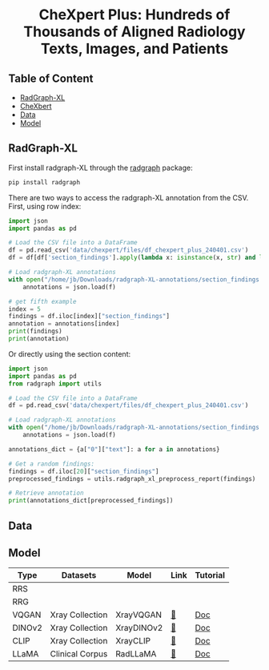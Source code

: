 <div align="center">
<h1>
CheXpert Plus: Hundreds of Thousands of Aligned Radiology Texts, Images, and Patients
</h1>
</div>

## Table of Content
- [RadGraph-XL](#RadGraph-XL)
- [CheXbert](#chexbert)
- [Data](#data)
- [Model](#model)

## RadGraph-XL

First install radgraph-XL through the [radgraph](https://pypi.org/project/radgraph/) package:
```bash
pip install radgraph
```

There are two ways to access the radgraph-XL annotation from the CSV. First, using row index:
```python
import json
import pandas as pd

# Load the CSV file into a DataFrame
df = pd.read_csv('data/chexpert/files/df_chexpert_plus_240401.csv')
df = df[df['section_findings'].apply(lambda x: isinstance(x, str) and len(x.split()) >= 2)]

# Load radgraph-XL annotations
with open("/home/jb/Downloads/radgraph-XL-annotations/section_findings.json") as f:
    annotations = json.load(f)

# get fifth example
index = 5
findings = df.iloc[index]["section_findings"]
annotation = annotations[index]
print(findings)
print(annotation)
```
Or directly using the section content:
```python
import json
import pandas as pd
from radgraph import utils

# Load the CSV file into a DataFrame
df = pd.read_csv('data/chexpert/files/df_chexpert_plus_240401.csv')

# Load radgraph-XL annotations
with open("/home/jb/Downloads/radgraph-XL-annotations/section_findings.json") as f:
    annotations = json.load(f)

annotations_dict = {a["0"]["text"]: a for a in annotations}

# Get a random findings:
findings = df.iloc[20]["section_findings"]
preprocessed_findings = utils.radgraph_xl_preprocess_report(findings)

# Retrieve annotation
print(annotations_dict[preprocessed_findings])
```


## Data

## Model

| Type   | Datasets        | Model      | Link                                                                            | Tutorial                                                                                             |
|--------|-----------------|------------|---------------------------------------------------------------------------------|------------------------------------------------------------------------------------------------------|
| RRS    |                 |            |                                                                                 |                                                                                                      |
| RRG    |                 |            |                                                                                 |                                                                                                      |
| VQGAN  | Xray Collection | XrayVQGAN  | [🤗](https://huggingface.co/StanfordAIMI/XrayVQGAN)                             | [Doc](https://github.com/CompVis/taming-transformers/blob/master/scripts/reconstruction_usage.ipynb) | 
| DINOv2 | Xray Collection | XrayDINOv2 | [🤗](https://huggingface.co/StanfordAIMI/dinov2-base-xray-518)                  | [Doc](https://huggingface.co/docs/transformers/model_doc/dinov2)                                     |
| CLIP   | Xray Collection | XrayCLIP   | [🤗](https://huggingface.co/StanfordAIMI/XrayCLIP__vit-b-16__laion2b-s34b-b88k) | [Doc](https://huggingface.co/docs/transformers/model_doc/clip)                                       |
| LLaMA  | Clinical Corpus | RadLLaMA   | [🤗](https://huggingface.co/StanfordAIMI/RadLLaMA-7b)                           | [Doc](tutorials/radllama/README.md)                                                                  | 
